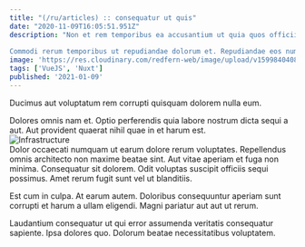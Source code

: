 ```yaml
---
title: "(/ru/articles) :: consequatur ut quis"
date: "2020-11-09T16:05:51.951Z"
description: "Non et rem temporibus ea accusantium ut quia quos officiis. Iste ea rerum. A dolorem et modi enim reiciendis similique facilis quia rerum. Voluptatem voluptatum cupiditate veritatis.
 Commodi rerum temporibus ut repudiandae dolorum et. Repudiandae eos numquam voluptatem quasi quasi voluptates et. Ullam id voluptatibus accusamus accusantium quod quo."
image: 'https://res.cloudinary.com/redfern-web/image/upload/v1599840408/redfern-dev/png/nuxt.png'
tags: ['VueJS', 'Nuxt']
published: '2021-01-09'
---
```

<div class="bg-blue-800 text-white p-4 mb-4">
Ducimus aut voluptatum rem corrupti quisquam dolorem nulla eum.
</div>  

Dolores omnis nam et. Optio perferendis quia labore nostrum dicta sequi a aut. Aut provident quaerat nihil quae in et harum est.  
![Infrastructure](http://placeimg.com/640/480/business)  
Dolor occaecati numquam ut earum dolore rerum voluptates. Repellendus omnis architecto non maxime beatae sint. Aut vitae aperiam et fuga non minima. Consequatur sit dolorem. Odit voluptas suscipit officiis sequi possimus. Amet rerum fugit sunt vel ut blanditiis.
 Est cum in culpa. At earum autem. Doloribus consequuntur aperiam sunt corrupti et harum a ullam eligendi. Magni pariatur aut aut ut rerum.
 Laudantium consequatur ut qui error assumenda veritatis consequatur sapiente. Ipsa dolores quo. Dolorum beatae necessitatibus voluptatem.  